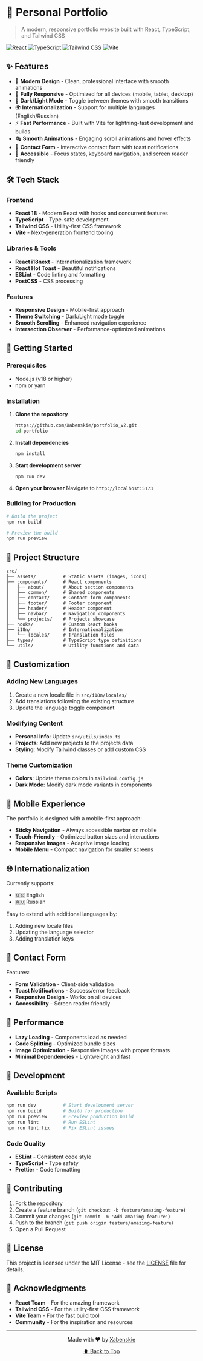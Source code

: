 # 🚀 Personal Portfolio

> A modern, responsive portfolio website built with React, TypeScript, and Tailwind CSS

[![React](https://img.shields.io/badge/React-18.3.1-blue.svg)](https://reactjs.org/)
[![TypeScript](https://img.shields.io/badge/TypeScript-5.6.2-blue.svg)](https://www.typescriptlang.org/)
[![Tailwind CSS](https://img.shields.io/badge/Tailwind_CSS-3.4.15-38B2AC.svg)](https://tailwindcss.com/)
[![Vite](https://img.shields.io/badge/Vite-7.0.2-646CFF.svg)](https://vitejs.dev/)

## ✨ Features

- 🎨 **Modern Design** - Clean, professional interface with smooth animations
- 📱 **Fully Responsive** - Optimized for all devices (mobile, tablet, desktop)
- 🌙 **Dark/Light Mode** - Toggle between themes with smooth transitions
- 🌍 **Internationalization** - Support for multiple languages (English/Russian)
- ⚡ **Fast Performance** - Built with Vite for lightning-fast development and builds
- 🎭 **Smooth Animations** - Engaging scroll animations and hover effects
- 📧 **Contact Form** - Interactive contact form with toast notifications
- 🎯 **Accessible** - Focus states, keyboard navigation, and screen reader friendly

## 🛠️ Tech Stack

### Frontend

- **React 18** - Modern React with hooks and concurrent features
- **TypeScript** - Type-safe development
- **Tailwind CSS** - Utility-first CSS framework
- **Vite** - Next-generation frontend tooling

### Libraries & Tools

- **React i18next** - Internationalization framework
- **React Hot Toast** - Beautiful notifications
- **ESLint** - Code linting and formatting
- **PostCSS** - CSS processing

### Features

- **Responsive Design** - Mobile-first approach
- **Theme Switching** - Dark/Light mode toggle
- **Smooth Scrolling** - Enhanced navigation experience
- **Intersection Observer** - Performance-optimized animations

## 🚀 Getting Started

### Prerequisites

- Node.js (v18 or higher)
- npm or yarn

### Installation

1. **Clone the repository**

   ```bash
   https://github.com/Xabenskie/portfolio_v2.git
   cd portfolio
   ```

2. **Install dependencies**

   ```bash
   npm install
   ```

3. **Start development server**

   ```bash
   npm run dev
   ```

4. **Open your browser**
   Navigate to `http://localhost:5173`

### Building for Production

```bash
# Build the project
npm run build

# Preview the build
npm run preview
```

## 📁 Project Structure

```
src/
├── assets/          # Static assets (images, icons)
├── components/      # React components
│   ├── about/       # About section components
│   ├── common/      # Shared components
│   ├── contact/     # Contact form components
│   ├── footer/      # Footer component
│   ├── header/      # Header component
│   ├── navbar/      # Navigation components
│   └── projects/    # Projects showcase
├── hooks/           # Custom React hooks
├── i18n/            # Internationalization
│   └── locales/     # Translation files
├── types/           # TypeScript type definitions
└── utils/           # Utility functions and data
```

## 🎨 Customization

### Adding New Languages

1. Create a new locale file in `src/i18n/locales/`
2. Add translations following the existing structure
3. Update the language toggle component

### Modifying Content

- **Personal Info**: Update `src/utils/index.ts`
- **Projects**: Add new projects to the projects data
- **Styling**: Modify Tailwind classes or add custom CSS

### Theme Customization

- **Colors**: Update theme colors in `tailwind.config.js`
- **Dark Mode**: Modify dark mode variants in components

## 📱 Mobile Experience

The portfolio is designed with a mobile-first approach:

- **Sticky Navigation** - Always accessible navbar on mobile
- **Touch-Friendly** - Optimized button sizes and interactions
- **Responsive Images** - Adaptive image loading
- **Mobile Menu** - Compact navigation for smaller screens

## 🌐 Internationalization

Currently supports:

- 🇺🇸 English
- 🇷🇺 Russian

Easy to extend with additional languages by:

1. Adding new locale files
2. Updating the language selector
3. Adding translation keys

## 📧 Contact Form

Features:

- **Form Validation** - Client-side validation
- **Toast Notifications** - Success/error feedback
- **Responsive Design** - Works on all devices
- **Accessibility** - Screen reader friendly

## 🎯 Performance

- **Lazy Loading** - Components load as needed
- **Code Splitting** - Optimized bundle sizes
- **Image Optimization** - Responsive images with proper formats
- **Minimal Dependencies** - Lightweight and fast

## 🔧 Development

### Available Scripts

```bash
npm run dev          # Start development server
npm run build        # Build for production
npm run preview      # Preview production build
npm run lint         # Run ESLint
npm run lint:fix     # Fix ESLint issues
```

### Code Quality

- **ESLint** - Consistent code style
- **TypeScript** - Type safety
- **Prettier** - Code formatting

## 🤝 Contributing

1. Fork the repository
2. Create a feature branch (`git checkout -b feature/amazing-feature`)
3. Commit your changes (`git commit -m 'Add amazing feature'`)
4. Push to the branch (`git push origin feature/amazing-feature`)
5. Open a Pull Request

## 📄 License

This project is licensed under the MIT License - see the [LICENSE](LICENSE) file for details.

## 🙏 Acknowledgments

- **React Team** - For the amazing framework
- **Tailwind CSS** - For the utility-first CSS framework
- **Vite Team** - For the fast build tool
- **Community** - For the inspiration and resources

---

<p align="center">
  Made with ❤️ by <a href="https://github.com/Xabenskie">Xabenskie</a>
</p>

<p align="center">
  <a href="#top">⬆️ Back to Top</a>
</p>
